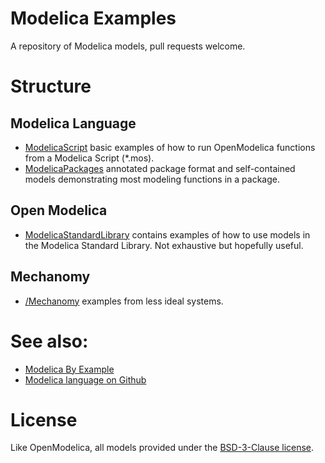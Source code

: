 # Modelica Examples
A repository of Modelica models, pull requests welcome.

# Structure
## Modelica Language
* [ModelicaScript](ModelicaScript) basic examples of how to run OpenModelica functions from a Modelica Script (*.mos).
* [ModelicaPackages](ModelicaPackages) annotated package format and self-contained models demonstrating most modeling functions in a package.

## Open Modelica
* [ModelicaStandardLibrary](ModelicaStandardLibrary) contains examples of how to use models in the Modelica Standard Library.  Not exhaustive but hopefully useful.

## Mechanomy
* [/Mechanomy](Mechanomy) examples from less ideal systems.


# See also:
* [Modelica By Example]( http://github.com/mtiller/ModelicaBook )
* [Modelica language on Github]( https://github.com/search?utf8=%E2%9C%93&q=language%3AModelica&type=Repositories&ref=advsearch&l=Modelica&l= )



# License
Like OpenModelica, all models provided under the [BSD-3-Clause license](LICENSE.md).
